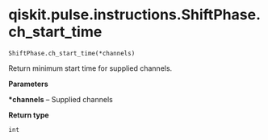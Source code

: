 # qiskit.pulse.instructions.ShiftPhase.ch\_start\_time

`ShiftPhase.ch_start_time(*channels)`

Return minimum start time for supplied channels.

**Parameters**

**\*channels** – Supplied channels

**Return type**

`int`
